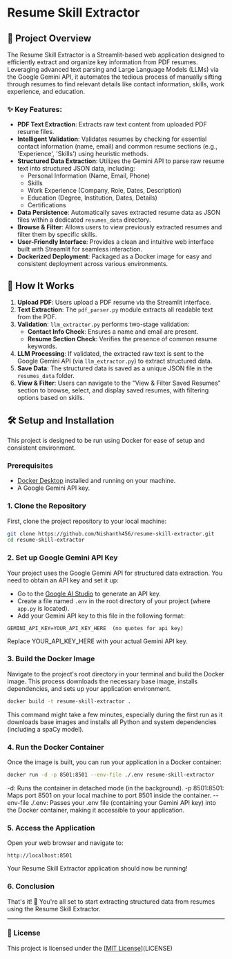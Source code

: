 # Resume Skill Extractor

## 📝 Project Overview

The Resume Skill Extractor is a Streamlit-based web application designed to efficiently extract and organize key information from PDF resumes. Leveraging advanced text parsing and Large Language Models (LLMs) via the Google Gemini API, it automates the tedious process of manually sifting through resumes to find relevant details like contact information, skills, work experience, and education.

### ✨ Key Features:
- **PDF Text Extraction**: Extracts raw text content from uploaded PDF resume files.
- **Intelligent Validation**: Validates resumes by checking for essential contact information (name, email) and common resume sections (e.g., 'Experience', 'Skills') using heuristic methods.
- **Structured Data Extraction**: Utilizes the Gemini API to parse raw resume text into structured JSON data, including:
  - Personal Information (Name, Email, Phone)
  - Skills
  - Work Experience (Company, Role, Dates, Description)
  - Education (Degree, Institution, Dates, Details)
  - Certifications
- **Data Persistence**: Automatically saves extracted resume data as JSON files within a dedicated `resumes_data` directory.
- **Browse & Filter**: Allows users to view previously extracted resumes and filter them by specific skills.
- **User-Friendly Interface**: Provides a clean and intuitive web interface built with Streamlit for seamless interaction.
- **Dockerized Deployment**: Packaged as a Docker image for easy and consistent deployment across various environments.

## 🚀 How It Works

1. **Upload PDF**: Users upload a PDF resume via the Streamlit interface.
2. **Text Extraction**: The `pdf_parser.py` module extracts all readable text from the PDF.
3. **Validation**: `llm_extractor.py` performs two-stage validation:
   - **Contact Info Check**: Ensures a name and email are present.
   - **Resume Section Check**: Verifies the presence of common resume keywords.
4. **LLM Processing**: If validated, the extracted raw text is sent to the Google Gemini API (via `llm_extractor.py`) to extract structured data.
5. **Save Data**: The structured data is saved as a unique JSON file in the `resumes_data` folder.
6. **View & Filter**: Users can navigate to the "View & Filter Saved Resumes" section to browse, select, and display saved resumes, with filtering options based on skills.

## 🛠️ Setup and Installation

This project is designed to be run using Docker for ease of setup and consistent environment.

### Prerequisites

- [Docker Desktop](https://www.docker.com/products/docker-desktop/) installed and running on your machine.
- A Google Gemini API key.

### 1. Clone the Repository

First, clone the project repository to your local machine:

```bash
git clone https://github.com/Nishanth456/resume-skill-extractor.git
cd resume-skill-extractor
```

### 2. Set up Google Gemini API Key

Your project uses the Google Gemini API for structured data extraction. You need to obtain an API key and set it up:

- Go to the [Google AI Studio](https://studio.google.com/) to generate an API key.
- Create a file named `.env` in the root directory of your project (where `app.py` is located).
- Add your Gemini API key to this file in the following format:

```env
GEMINI_API_KEY=YOUR_API_KEY_HERE  (no quotes for api key)
```
Replace YOUR_API_KEY_HERE with your actual Gemini API key.


### 3. Build the Docker Image

Navigate to the project's root directory in your terminal and build the Docker image. This process downloads the necessary base image, installs dependencies, and sets up your application environment.

```bash
docker build -t resume-skill-extractor .
```
This command might take a few minutes, especially during the first run as it downloads base images and installs all Python and system dependencies (including a spaCy model).


### 4. Run the Docker Container

Once the image is built, you can run your application in a Docker container:

```bash
docker run -d -p 8501:8501 --env-file ./.env resume-skill-extractor
```

  -d: Runs the container in detached mode (in the background).
  -p 8501:8501: Maps port 8501 on your local machine to port 8501 inside the container.
  --env-file ./.env: Passes your .env file (containing your Gemini API key) into the Docker container, making it accessible to your application.


### 5. Access the Application

Open your web browser and navigate to:

```
http://localhost:8501
```

Your Resume Skill Extractor application should now be running!

### 6. Conclusion

That's it! 🎉 You're all set to start extracting structured data from resumes using the Resume Skill Extractor.

---

### 📄 License

This project is licensed under the [[MIT License](https://github.com/Nishanth456/resume-skill-extractor/blob/main/LICENSE)](LICENSE)
